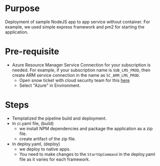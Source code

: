 # Purpose
Deployment of sample NodeJS app to app service without container.  For example, we used simple express framework and pm2 for starting the application.

# Pre-requisite
- Azure Resource Manager Service Connection for your subscription is needed. For example, if your subscription name is `SUB_LMS_PROD`, then create ARM service connection in the name as `SC_ARM_LMS_PROD`. 
  - Open snow ticket with cloud security team for this [here](https://premierprod.service-now.com/premiernow?id=dept_cat_item&sys_id=c64bdf091bdc2494be08975e034bcbbb)
  - Select "Azure" in Environment.


# Steps
- Templatized the pipeline build and deployment.
- In ci.yaml file, (build)
  - we install NPM dependencies and package the application as a zip file.
  - create artifact of the zip file.
- In deploy.yaml, (deploy)
  - we deploy to native apps.
  - You need to make changes to the `StartUpCommand` in the deploy.yaml file as it varies for each framework. 